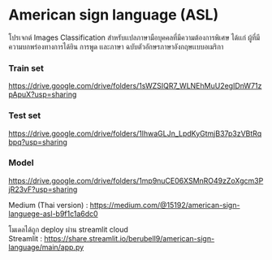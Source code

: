# American sign language (ASL)
โปรเจกต์ Images Classification สำหรับเเปลภาษามือบุคคลที่มีความต้องการพิเศษ ได้เเก่ ผู้ที่มีความบกพร่องทางการได้ยิน การพูด เเละภาษา ฉบับตัวอักษรภาษาอังกฤษเเบบอเมริกา

### Train set
https://drive.google.com/drive/folders/1sWZSIQR7_WLNEhMuU2egIDnW71zpApuX?usp=sharing
### Test set
https://drive.google.com/drive/folders/1lhwaGLJn_LpdKyGtmjB37p3zVBtRqbpq?usp=sharing
### Model
https://drive.google.com/drive/folders/1mp9nuCE06XSMnRO49zZoXgcm3PjR23vF?usp=sharing

Medium (Thai version) : [https://medium.com/@15192/american-sign-languege-asl-b9f1c1a6dc0
](https://medium.com/@15192/american-sign-language-asl-b9f1c1a6dc01)

โมเดลได้ถูก deploy ผ่าน streamlit cloud 
<br>Streamlit : https://share.streamlit.io/berubell9/american-sign-language/main/app.py
